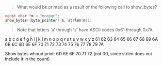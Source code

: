 > What would be printed as a result of the following call to show_bytes?
```c
const char *m = "mnopqr";
show_bytes((byte_pointer) m, strlen(m));
```
> Note that letters ‘a’ through ‘z’ have ASCII codes 0x61 through 0x7A.

 a  b  c  d  e  f  g  h  i  j  k  l  m  n  o  p  q  r  s  t  u  v  w  x  y  z
61 62 63 64 65 66 67 68 69 6A 6B 6C 6D 6E 6F 70 71 72 73 74 75 76 77 78 79 7A

Show bytes whoud print:
6D 6E 6F 70 71 72 (not 00, since strlen does not include it in the count)

